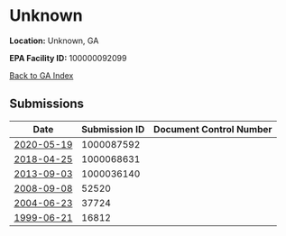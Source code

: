 # Unknown

**Location:** Unknown, GA

**EPA Facility ID:** 100000092099

[Back to GA Index](../../index.md)

## Submissions

| Date | Submission ID | Document Control Number |
|------|--------------|-------------------------|
| [2020-05-19](submissions/1000087592.md) | 1000087592 |  |
| [2018-04-25](submissions/1000068631.md) | 1000068631 |  |
| [2013-09-03](submissions/1000036140.md) | 1000036140 |  |
| [2008-09-08](submissions/52520.md) | 52520 |  |
| [2004-06-23](submissions/37724.md) | 37724 |  |
| [1999-06-21](submissions/16812.md) | 16812 |  |
